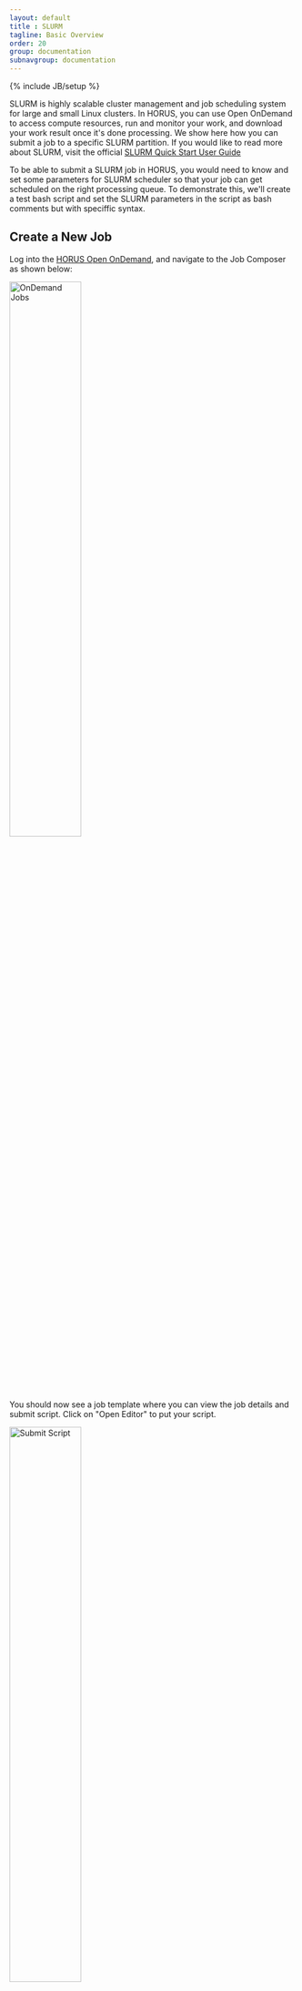 ```yaml
---
layout: default
title : SLURM
tagline: Basic Overview
order: 20
group: documentation
subnavgroup: documentation
---
```

{% include JB/setup %}

SLURM is highly scalable cluster management and job scheduling system for large and small Linux clusters. In HORUS, you can use Open OnDemand to access compute resources, run and monitor your work, and download your work result once it's done processing. We show here how you can submit a job to a specific SLURM partition. If you would like to read more about SLURM, visit the official <a href="https://slurm.schedmd.com/quickstart.html">SLURM Quick Start User Guide</a>

To be able to submit a SLURM job in HORUS, you would need to know and set some parameters for SLURM scheduler so that your job can get scheduled on the right processing queue. To demonstrate this, we'll create a test bash script and set the SLURM parameters in the script as bash comments but with speciffic syntax. 

<h2>Create a New Job</h2>

Log into the <a href="https://wsu-ondemand.osris.org">HORUS Open OnDemand</a>, and navigate to the Job Composer as shown below:

<img style="width: 50%" src="{{IMAGE_PATH}}/documentation/slurm/ood-jobs-menu.png" alt="OnDemand Jobs"/>

You should now see a job template where you can view the job details and submit script. Click on "Open Editor" to put your script.

<img style="width: 50%" src="{{IMAGE_PATH}}/documentation/slurm/ood_submit_script.png" alt="Submit Script"/>

In the editor window, enter the following bash code and click 'Save'

	#!/bin/bash
	# JOB HEADERS HERE
	# This sets the partition we’re requesting. Other options are lm and gp
	#SBATCH -p lc
	hostname
	sleep 60
	echo "Hello World from a HORUS large Compute (lc) node"

Go back to the previous page, and click on 'submit' as shown here:

<img style="width: 50%" src="{{IMAGE_PATH}}/documentation/slurm/ood_job_submit.png" alt="SLURM Job Submit"/>

To view all active jobs you submitted, go to the Open OnDemand home page, and then click on Jobs -> Active Jobs. It would list something like this:

<img style="width: 100%" src="{{IMAGE_PATH}}/documentation/slurm/ood_active_jobs.png" alt="Active Jobs"/>


For more information on the SLURM options you can use in your script, please see the documentation for the <a href="https://slurm.schedmd.com/sbatch.html">sbatch</a> command.


# Building Software

HORUS also uses <a href="https://docs.easybuild.io">EasyBuild</a> to allow users to build the software they need, and then use that in their jobs without needing to be 'root'. Here is how you can build your software on HORUS using EasyBuild:

Log into <a href="https://wsu-ondemand.osris.org">HORUS Open OnDemand</a>, and create an interactive desktop session by clicking on ‘HORUS Desktop’

<img style="width: 50%" src="{{IMAGE_PATH}}/documentation/slurm/interactive_apps.png" alt="Interactive Apps"/>

Specify the resources you need, including GPU details if needed, and click on Launch.

<img style="width: 50%" src="{{IMAGE_PATH}}/documentation/slurm/desktop_resources.png" alt="Desktop Resources"/>

HORUS will allocate the resources and update the status to Running when it’s ready. Once the desktop is ready, you’ll see what host it’s running on, and time remaining.

Adjust the compression and image quality as desired. For slower connections, choose high compression and low image quality.

<img style="width: 50%" src="{{IMAGE_PATH}}/documentation/slurm/desktop_launch.png" alt="Launch HORUS Desktop"/>

Launch your HORUS Desktop, and then open a terminal window as shown.

<img style="width: 50%" src="{{IMAGE_PATH}}/documentation/slurm/desktop_terminal.png" alt="Desktop Terminal"/>

In the terminal:
 
- Load the EasyBuild Environment by running the command `load_eb_env_vars`
- Search for the app build files you need. e.g. `eb -S miniconda`
- Select  the software and version you need and build it with the `eb` command as shown ( –prefix should point to a location in your home directory).

<img style="width: 50%" src="{{IMAGE_PATH}}/documentation/slurm/load_eb_env.png" alt="EasyBuild"/>

To use software:

- Update module path by running `module use <path-to-apps-modules>`
- Check available modules by running `module avail`
- Load the module you need as shown.

<img style="width: 50%" src="{{IMAGE_PATH}}/documentation/slurm/load_apps_as_modules.png" alt="Load EB Modules"/>



